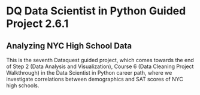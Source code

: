 # DQ Data Scientist in Python Guided Project 2.6.1
## Analyzing NYC High School Data

This is the seventh Dataquest guided project, which comes towards the end of Step 2 (Data Analysis and Visualization), Course 6 (Data Cleaning Project Walkthrough) in the Data Scientist in Python career path, where we investigate correlations between demographics and SAT scores of NYC high schools.

